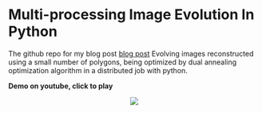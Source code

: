 # Multi-processing Image Evolution In Python
The github repo for my blog post  [blog post](https://mohammed-a-elkomy.medium.com/multi-processing-image-evolution-in-python-be5e7eedded5)
Evolving images reconstructed using a small number of polygons, being optimized by dual annealing optimization algorithm in a distributed job with python.

**Demo on youtube, click to play**
<p align="center">
 <a href = "http://www.youtube.com/watch?v=PtGA6oBn3Lg" > <img src="http://img.youtube.com/vi/PtGA6oBn3Lg/0.jpg" />
</p>



